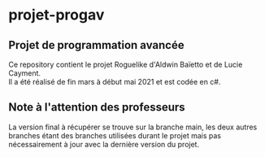 # projet-progav

## Projet de programmation avancée
Ce repository contient le projet Roguelike d'Aldwin Baïetto et de Lucie Cayment.		
Il a été réalisé de fin mars à début mai 2021 et est codée en c#.

## Note à l'attention des professeurs
La version final à récupérer se trouve sur la branche main, les deux autres branches étant des branches utilisées durant le projet mais pas nécessairement à jour avec la dernière version du projet.
